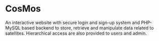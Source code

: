 # CosMos
An interactive website with secure login and sign-up system and PHP-MySQL based backend to store, retrieve and manipulate data related to satellites. Hierarchical access are also provided to users and admin.
